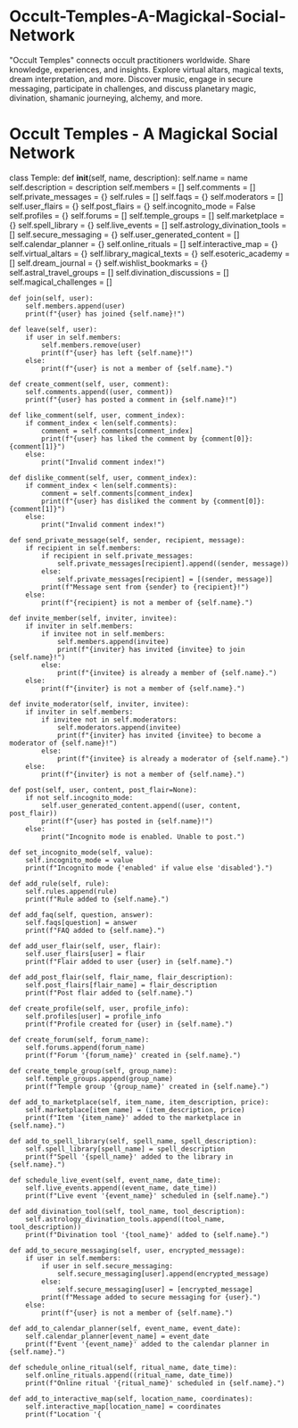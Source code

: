 # Occult-Temples-A-Magickal-Social-Network
"Occult Temples" connects occult practitioners worldwide. Share knowledge, experiences, and insights. Explore virtual altars, magical texts, dream interpretation, and more. Discover music, engage in secure messaging, participate in challenges, and discuss planetary magic, divination, shamanic journeying, alchemy, and more. 
# Occult Temples - A Magickal Social Network

class Temple:
    def __init__(self, name, description):
        self.name = name
        self.description = description
        self.members = []
        self.comments = []
        self.private_messages = {}
        self.rules = []
        self.faqs = {}
        self.moderators = []
        self.user_flairs = {}
        self.post_flairs = {}
        self.incognito_mode = False
        self.profiles = {}
        self.forums = []
        self.temple_groups = []
        self.marketplace = {}
        self.spell_library = {}
        self.live_events = []
        self.astrology_divination_tools = []
        self.secure_messaging = {}
        self.user_generated_content = []
        self.calendar_planner = {}
        self.online_rituals = []
        self.interactive_map = {}
        self.virtual_altars = {}
        self.library_magical_texts = {}
        self.esoteric_academy = []
        self.dream_journal = {}
        self.wishlist_bookmarks = {}
        self.astral_travel_groups = []
        self.divination_discussions = []
        self.magical_challenges = []

    def join(self, user):
        self.members.append(user)
        print(f"{user} has joined {self.name}!")

    def leave(self, user):
        if user in self.members:
            self.members.remove(user)
            print(f"{user} has left {self.name}!")
        else:
            print(f"{user} is not a member of {self.name}.")

    def create_comment(self, user, comment):
        self.comments.append((user, comment))
        print(f"{user} has posted a comment in {self.name}!")

    def like_comment(self, user, comment_index):
        if comment_index < len(self.comments):
            comment = self.comments[comment_index]
            print(f"{user} has liked the comment by {comment[0]}: {comment[1]}")
        else:
            print("Invalid comment index!")

    def dislike_comment(self, user, comment_index):
        if comment_index < len(self.comments):
            comment = self.comments[comment_index]
            print(f"{user} has disliked the comment by {comment[0]}: {comment[1]}")
        else:
            print("Invalid comment index!")

    def send_private_message(self, sender, recipient, message):
        if recipient in self.members:
            if recipient in self.private_messages:
                self.private_messages[recipient].append((sender, message))
            else:
                self.private_messages[recipient] = [(sender, message)]
            print(f"Message sent from {sender} to {recipient}!")
        else:
            print(f"{recipient} is not a member of {self.name}.")

    def invite_member(self, inviter, invitee):
        if inviter in self.members:
            if invitee not in self.members:
                self.members.append(invitee)
                print(f"{inviter} has invited {invitee} to join {self.name}!")
            else:
                print(f"{invitee} is already a member of {self.name}.")
        else:
            print(f"{inviter} is not a member of {self.name}.")

    def invite_moderator(self, inviter, invitee):
        if inviter in self.members:
            if invitee not in self.moderators:
                self.moderators.append(invitee)
                print(f"{inviter} has invited {invitee} to become a moderator of {self.name}!")
            else:
                print(f"{invitee} is already a moderator of {self.name}.")
        else:
            print(f"{inviter} is not a member of {self.name}.")

    def post(self, user, content, post_flair=None):
        if not self.incognito_mode:
            self.user_generated_content.append((user, content, post_flair))
            print(f"{user} has posted in {self.name}!")
        else:
            print("Incognito mode is enabled. Unable to post.")
    
    def set_incognito_mode(self, value):
        self.incognito_mode = value
        print(f"Incognito mode {'enabled' if value else 'disabled'}.")

    def add_rule(self, rule):
        self.rules.append(rule)
        print(f"Rule added to {self.name}.")

    def add_faq(self, question, answer):
        self.faqs[question] = answer
        print(f"FAQ added to {self.name}.")

    def add_user_flair(self, user, flair):
        self.user_flairs[user] = flair
        print(f"Flair added to user {user} in {self.name}.")

    def add_post_flair(self, flair_name, flair_description):
        self.post_flairs[flair_name] = flair_description
        print(f"Post flair added to {self.name}.")

    def create_profile(self, user, profile_info):
        self.profiles[user] = profile_info
        print(f"Profile created for {user} in {self.name}.")

    def create_forum(self, forum_name):
        self.forums.append(forum_name)
        print(f"Forum '{forum_name}' created in {self.name}.")

    def create_temple_group(self, group_name):
        self.temple_groups.append(group_name)
        print(f"Temple group '{group_name}' created in {self.name}.")

    def add_to_marketplace(self, item_name, item_description, price):
        self.marketplace[item_name] = (item_description, price)
        print(f"Item '{item_name}' added to the marketplace in {self.name}.")

    def add_to_spell_library(self, spell_name, spell_description):
        self.spell_library[spell_name] = spell_description
        print(f"Spell '{spell_name}' added to the library in {self.name}.")

    def schedule_live_event(self, event_name, date_time):
        self.live_events.append((event_name, date_time))
        print(f"Live event '{event_name}' scheduled in {self.name}.")

    def add_divination_tool(self, tool_name, tool_description):
        self.astrology_divination_tools.append((tool_name, tool_description))
        print(f"Divination tool '{tool_name}' added to {self.name}.")

    def add_to_secure_messaging(self, user, encrypted_message):
        if user in self.members:
            if user in self.secure_messaging:
                self.secure_messaging[user].append(encrypted_message)
            else:
                self.secure_messaging[user] = [encrypted_message]
            print(f"Message added to secure messaging for {user}.")
        else:
            print(f"{user} is not a member of {self.name}.")

    def add_to_calendar_planner(self, event_name, event_date):
        self.calendar_planner[event_name] = event_date
        print(f"Event '{event_name}' added to the calendar planner in {self.name}.")

    def schedule_online_ritual(self, ritual_name, date_time):
        self.online_rituals.append((ritual_name, date_time))
        print(f"Online ritual '{ritual_name}' scheduled in {self.name}.")

    def add_to_interactive_map(self, location_name, coordinates):
        self.interactive_map[location_name] = coordinates
        print(f"Location '{
